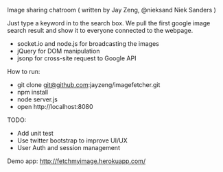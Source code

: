 Image sharing chatroom ( written by Jay Zeng, @nieksand Niek Sanders )

Just type a keyword in to the search box. We pull the first google image
search result and show it to everyone connected to the webpage.

- socket.io and node.js for broadcasting the images
- jQuery for DOM manipulation
- jsonp for cross-site request to Google API

How to run:
- git clone git@github.com:jayzeng/imagefetcher.git
- npm install
- node server.js
- open http://localhost:8080

TODO:
- Add unit test
- Use twitter bootstrap to improve UI/UX
- User Auth and session management

Demo app: http://fetchmyimage.herokuapp.com/
